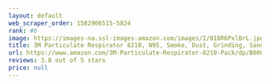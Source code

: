 ```yaml
---
layout: default 
﻿web_scraper_order: 1582906515-5824
rank: #6
image: https://images-na.ssl-images-amazon.com/images/I/818R6PxlBrL.jpg
title: 3M Particulate Respirator 8210, N95, Smoke, Dust, Grinding, Sanding, Sawing, Sweeping, 20/Pack
url: https://www.amazon.com/3M-Particulate-Respirator-8210-Pack/dp/B008MCUZZS/ref=zg_mw_pc_6?_encoding=UTF8&psc=1&refRID=XJT42DXBBEE9H9WCHFME
reviews: 3.8 out of 5 stars
price: null
---
```

